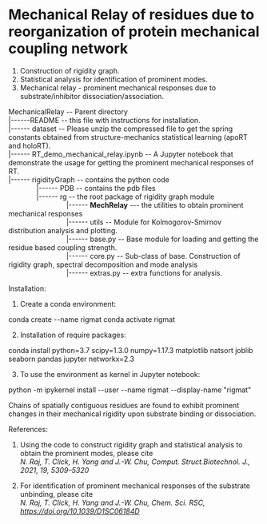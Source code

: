 # Mechanical Relay of residues due to reorganization of protein mechanical coupling network

1. Construction of rigidity graph.
2. Statistical analysis for identification of prominent modes.
3. Mechanical relay - prominent mechanical responses due to substrate/inhibitor dissociation/association.

MechanicalRelay -- Parent directory <br>
|------README -- this file with instructions for installation.<br>
|------	dataset -- Please unzip the compressed file to get the spring constants obtained from structure-mechanics statistical learning (apoRT and holoRT).<br>
|------	RT_demo_mechanical_relay.ipynb -- A Jupyter notebook that demonstrate the usage for getting the prominent mechanical responses of RT.<br>
|------	rigidityGraph -- contains the python code<br>
    |------	PDB -- contains the pdb files<br>
    |------	rg -- the root package of rigidity graph module<br>
    	    |------ **MechRelay**  --- the utilities to obtain prominent mechanical responses<br>
    	    |------	utils -- Module for Kolmogorov-Smirnov distribution analysis and plotting.<br>
    	    |------	base.py -- Base module for loading and getting the residue based coupling strength.<br>
    	    |------	core.py -- Sub-class of base. Construction of rigidity graph, spectral decomposition and mode analysis<br>
    	    |------	extras.py -- extra functions for analysis.<br>


Installation:

1. Create a conda environment:

conda create --name rigmat
conda activate rigmat

2. Installation of require packages:

conda install python=3.7 scipy=1.3.0 numpy=1.17.3 matplotlib natsort joblib seaborn pandas jupyter networkx=2.3

3. To use the environment as kernel in Jupyter notebook:

python -m ipykernel install --user --name rigmat --display-name "rigmat"

Chains of spatially contiguous residues are found to exhibit prominent changes in their mechanical rigidity upon substrate binding or dissociation.


References: 

1. Using the code to construct rigidity graph and statistical analysis to obtain the prominent modes, 
please cite<br>
*N. Raj, T. Click, H. Yang and J.-W. Chu, Comput. Struct.Biotechnol. J., 2021, 19, 5309–5320*

2. For identification of prominent mechanical responses of the substrate unbinding, please cite<br>
*N. Raj, T. Click, H. Yang and J.-W. Chu, Chem. Sci. RSC, https://doi.org/10.1039/D1SC06184D*



